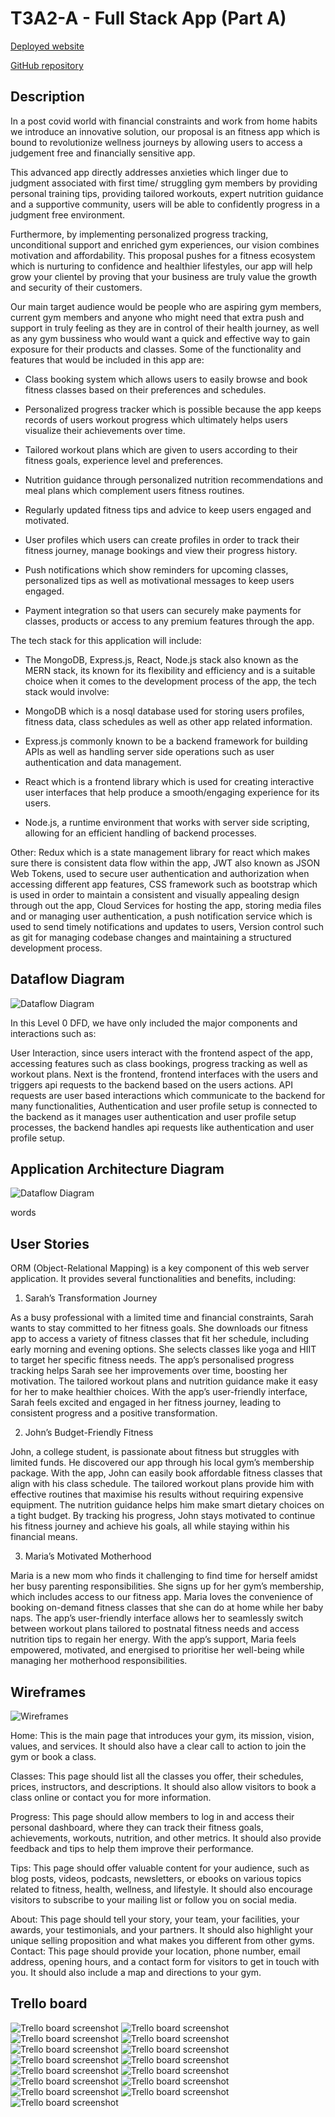 ﻿# T3A2-A - Full Stack App (Part A)

[Deployed website](https://main--relaxed-starlight-b535b4.netlify.app/)

[GitHub repository](https://github.com/Ruddoll/T3A2-FullStackApp)

## Description

In a post covid world with financial constraints and work from home habits we introduce an innovative solution, our proposal is an fitness app which is bound to revolutionize wellness journeys by allowing users to access a judgement free and financially sensitive app.

This advanced app directly addresses anxieties which linger due to judgment associated with first time/ struggling gym members by providing personal training tips, providing tailored workouts, expert nutrition guidance and a supportive community, users will be able to confidently progress in a judgment free environment.

Furthermore, by implementing personalized progress tracking, unconditional support and enriched gym experiences, our vision combines motivation and affordability. This proposal pushes for a fitness ecosystem which is nurturing to confidence and healthier lifestyles, our app will help grow your clientel by proving that your business are truly value the growth and security of their customers.

Our main target audience would be people who are aspiring gym members, current gym members and anyone who might need that extra push and support in truly feeling as they are in control of their health journey, as well as any gym bussiness who would want a quick and effective way to gain exposure for their products and classes. Some of the functionality and features that would be included in this app are:

- Class booking system which allows users to easily browse and book fitness classes based on their preferences and schedules.

- Personalized progress tracker which is possible because the app keeps records of users workout progress which ultimately helps users visualize their achievements over time.

- Tailored workout plans which are given to users according to their fitness goals, experience level and preferences.

- Nutrition guidance through personalized nutrition recommendations and meal plans which complement users fitness routines.

- Regularly updated fitness tips and advice to keep users engaged and motivated.

- User profiles which users can create profiles in order to track their fitness journey, manage bookings and view their progress history.

- Push notifications which show reminders for upcoming classes, personalized tips as well as motivational messages to keep users engaged.

- Payment integration so that users can securely make payments for classes, products or access to any premium features through the app.

The tech stack for this application will include:

- The MongoDB, Express.js, React, Node.js stack also known as the MERN stack, its known for its flexibility and efficiency and is a suitable choice when it comes to the development process of the app, the tech stack would involve:

- MongoDB which is a nosql database used for storing users profiles, fitness data, class schedules as well as other app related information.

- Express.js commonly known to be a backend framework for building APIs as well as handling server side operations such as user authentication and data management.

- React which is a frontend library which is used for creating interactive user interfaces that help produce a smooth/engaging experience for its users.

- Node.js, a runtime environment that works with server side scripting, allowing for an efficient handling of backend processes.

Other:
Redux which is a state management library for react which makes sure there is consistent data flow within the app, JWT also known as JSON Web Tokens, used to secure user authentication and authorization when accessing different app features, CSS framework such as bootstrap which is used in order to maintain a consistent and visually appealing design through out the app, Cloud Services for hosting the app, storing media files and or managing user authentication, a push notification service which is used to send timely notifications and updates to users, Version control such as git for managing codebase changes and maintaining a structured development process.

## Dataflow Diagram

![Dataflow Diagram](./docs/Dataflow-Diagram.png "Dataflow Diagram")

In this Level 0 DFD, we have only included the major components and interactions such as:

User Interaction, since users interact with the frontend aspect of the app, accessing features such as class bookings, progress tracking as well as workout plans. Next is the frontend, frontend interfaces with the users and triggers api requests to the backend based on the users actions. API requests are user based interactions which communicate to the backend for many functionalities, Authentication and user profile setup is connected to the backend as it manages user authentication and user profile setup processes, the backend handles api requests like authentication and user profile setup.

## Application Architecture Diagram

![Dataflow Diagram](./docs/Dataflow-Diagram.png "Dataflow Diagram")

words

## User Stories

ORM (Object-Relational Mapping) is a key component of this web server application. It provides several functionalities and benefits, including:

1. Sarah’s Transformation Journey

As a busy professional with a limited time and financial constraints, Sarah wants to stay committed to her fitness goals. She downloads our fitness app to access a variety of fitness classes that fit her schedule, including early morning and evening options. She selects classes like yoga and HIIT to target her specific fitness needs. The app’s personalised progress tracking helps Sarah see her improvements over time, boosting her motivation. The tailored workout plans and nutrition guidance make it easy for her to make healthier choices. With the app’s user-friendly interface, Sarah feels excited and engaged in her fitness journey, leading to consistent progress and a positive transformation.

2. John’s Budget-Friendly Fitness

John, a college student, is passionate about fitness but struggles with limited funds. He discovered our app through his local gym’s membership package. With the app, John can easily book affordable fitness classes that align with his class schedule. The tailored workout plans provide him with effective routines that maximise his results without requiring expensive equipment. The nutrition guidance helps him make smart dietary choices on a tight budget. By tracking his progress, John stays motivated to continue his fitness journey and achieve his goals, all while staying within his financial means.

3. Maria’s Motivated Motherhood

Maria is a new mom who finds it challenging to find time for herself amidst her busy parenting responsibilities. She signs up for her gym’s membership, which includes access to our fitness app. Maria loves the convenience of booking on-demand fitness classes that she can do at home while her baby naps. The app’s user-friendly interface allows her to seamlessly switch between workout plans tailored to postnatal fitness needs and access nutrition tips to regain her energy. With the app’s support, Maria feels empowered, motivated, and energised to prioritise her well-being while managing her motherhood responsibilities.

## Wireframes

![Wireframes](./docs/T3A2_Wireframes.svg "Wireframes")

Home: This is the main page that introduces your gym, its mission, vision, values, and services. It should also have a clear call to action to join the gym or book a class.

Classes: This page should list all the classes you offer, their schedules, prices, instructors, and descriptions. It should also allow visitors to book a class online or contact you for more information.

Progress: This page should allow members to log in and access their personal dashboard, where they can track their fitness goals, achievements, workouts, nutrition, and other metrics. It should also provide feedback and tips to help them improve their performance.

Tips: This page should offer valuable content for your audience, such as blog posts, videos, podcasts, newsletters, or ebooks on various topics related to fitness, health, wellness, and lifestyle. It should also encourage visitors to subscribe to your mailing list or follow you on social media.

About: This page should tell your story, your team, your facilities, your awards, your testimonials, and your partners. It should also highlight your unique selling proposition and what makes you different from other gyms.
Contact: This page should provide your location, phone number, email address, opening hours, and a contact form for visitors to get in touch with you. It should also include a map and directions to your gym.

## Trello board

![Trello board screenshot](./docs/Screenshot1.png "Trello board screenshot")
![Trello board screenshot](./docs/Screenshot2.png "Trello board screenshot")
![Trello board screenshot](./docs/Screenshot3.png "Trello board screenshot")
![Trello board screenshot](./docs/Screenshot4.png "Trello board screenshot")
![Trello board screenshot](./docs/Screenshot5.png "Trello board screenshot")
![Trello board screenshot](./docs/Screenshot6.png "Trello board screenshot")
![Trello board screenshot](./docs/Screenshot7.png "Trello board screenshot")
![Trello board screenshot](./docs/Screenshot8.png "Trello board screenshot")
![Trello board screenshot](./docs/Screenshot9.png "Trello board screenshot")
![Trello board screenshot](./docs/Screenshot10.png "Trello board screenshot")
![Trello board screenshot](./docs/Screenshot11.png "Trello board screenshot")
![Trello board screenshot](./docs/Screenshot12.png "Trello board screenshot")
![Trello board screenshot](./docs/Screenshot13.png "Trello board screenshot")
![Trello board screenshot](./docs/Screenshot14.png "Trello board screenshot")
![Trello board screenshot](./docs/Screenshot15.png "Trello board screenshot")
